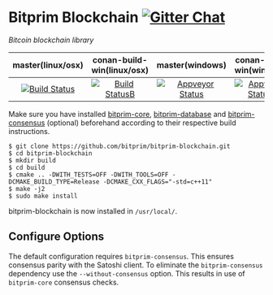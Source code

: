 # Bitprim Blockchain <a target="_blank" href="https://gitter.im/bitprim/Lobby">![Gitter Chat][badge.Gitter]</a>

*Bitcoin blockchain library*

| **master(linux/osx)** | **conan-build-win(linux/osx)**   | **master(windows)**   | **conan-build-win(windows)** |
|:------:|:-:|:-:|:-:|
| [![Build Status](https://travis-ci.org/bitprim/bitprim-blockchain.svg)](https://travis-ci.org/bitprim/bitprim-blockchain)       | [![Build StatusB](https://travis-ci.org/bitprim/bitprim-blockchain.svg?branch=conan-build-win)](https://travis-ci.org/bitprim/bitprim-blockchain?branch=conan-build-win)  | [![Appveyor Status](https://ci.appveyor.com/api/projects/status/github/bitprim/bitprim-blockchain?svg=true)](https://ci.appveyor.com/project/bitprim/bitprim-blockchain)  | [![Appveyor StatusB](https://ci.appveyor.com/api/projects/status/github/bitprim/bitprim-blockchain?branch=conan-build-win&svg=true)](https://ci.appveyor.com/project/bitprim/bitprim-blockchain?branch=conan-build-win)  |

Make sure you have installed [bitprim-core](https://github.com/bitprim/bitprim-core), [bitprim-database](https://github.com/bitprim/bitprim-database) and [bitprim-consensus](https://github.com/bitprim/bitprim-consensus) (optional) beforehand according to their respective build instructions.

```
$ git clone https://github.com/bitprim/bitprim-blockchain.git
$ cd bitprim-blockchain
$ mkdir build
$ cd build
$ cmake .. -DWITH_TESTS=OFF -DWITH_TOOLS=OFF -DCMAKE_BUILD_TYPE=Release -DCMAKE_CXX_FLAGS="-std=c++11"
$ make -j2 
$ sudo make install
```

bitprim-blockchain is now installed in `/usr/local/`.

## Configure Options

The default configuration requires `bitprim-consensus`. This ensures consensus parity with the Satoshi client. To eliminate the `bitprim-consensus` dependency use the `--without-consensus` option. This results in use of `bitprim-core` consensus checks.

[badge.Gitter]: https://img.shields.io/badge/gitter-join%20chat-blue.svg

